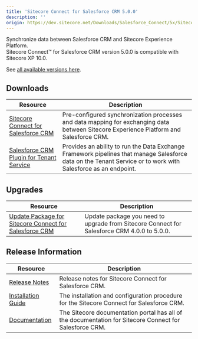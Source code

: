 ```yaml
---
title: 'Sitecore Connect for Salesforce CRM 5.0.0'
description: ''
origin: https://dev.sitecore.net/Downloads/Salesforce_Connect/5x/Sitecore_Connect_for_Salesforce_CRM_500
---
```


Synchronize data between Salesforce CRM and Sitecore Experience Platform.\
Sitecore Connect™ for Salesforce CRM version 5.0.0 is compatible with Sitecore XP 10.0.

See [all available versions here](/downloads/Salesforce_Connect).

## Downloads

| Resource                                                                                                                                                                                                                                                                                 | Description                                                                                                                                                   |
| ---------------------------------------------------------------------------------------------------------------------------------------------------------------------------------------------------------------------------------------------------------------------------------------- | ------------------------------------------------------------------------------------------------------------------------------------------------------------- |
| [Sitecore Connect for Salesforce CRM](https://scdp.blob.core.windows.net/downloads/Salesforce%20Connect/5x/Sitecore%20Connect%20for%20Salesforce%20CRM%20500/Secure/Sitecore%20Connect%20for%20Salesforce%20CRM%205.0.0%20rev.%2001431.zip)                                              | Pre-configured synchronization processes and data mapping for exchanging data between Sitecore Experience Platform and Salesforce CRM.                        |
| [Salesforce CRM Plugin for Tenant Service](https://scdp.blob.core.windows.net/downloads/Salesforce%20Connect/5x/Sitecore%20Connect%20for%20Salesforce%20CRM%20500/Secure/Sitecore%20Connect%20for%20Salesforce%20CRM%20Plugin%20for%20Tenant%20Service%205.0.0%20rev.%2001431.scwdp.zip) | Provides an ability to run the Data Exchange Framework pipelines that manage Salesforce data on the Tenant Service or to work with Salesforce as an endpoint. |

## Upgrades

| Resource                                                                                                                                                                                                                                                                                 | Description                                                                                 |
| ---------------------------------------------------------------------------------------------------------------------------------------------------------------------------------------------------------------------------------------------------------------------------------------- | ------------------------------------------------------------------------------------------- |
| [Update Package for Sitecore Connect for Salesforce CRM](<https://scdp.blob.core.windows.net/downloads/Salesforce%20Connect/5x/Sitecore%20Connect%20for%20Salesforce%20CRM%20500/Secure/Sitecore%20Connect%20for%20Salesforce%20CRM%20(update%20package)%205.0.0%20rev.%2001431.update>) | Update package you need to upgrade from Sitecore Connect for Salesforce CRM 4.0.0 to 5.0.0. |

## Release Information

| Resource                                                                                                                                                                                                              | Description                                                                                             |
| --------------------------------------------------------------------------------------------------------------------------------------------------------------------------------------------------------------------- | ------------------------------------------------------------------------------------------------------- |
| [Release Notes](/downloads/Salesforce_Connect/5x/Sitecore_Connect_for_Salesforce_CRM_500/Release_Notes)                                                                                                               | Release notes for Sitecore Connect for Salesforce CRM.                                                  |
| [Installation Guide](https://scdp.blob.core.windows.net/downloads/Salesforce%20Connect/5x/Sitecore%20Connect%20for%20Salesforce%20CRM%20500/Secure/Sitecore_Connect_for_Salesforce_CRM_5_0_Installation_Guide-en.pdf) | The installation and configuration procedure for the Sitecore Connect for Salesforce CRM.               |
| [Documentation](https://doc.sitecore.com/developers/salesforce-connect/50/sitecore-connect-for-salesforce-crm/en/sitecore-connect-for-salesforce-crm-configuration-guide.html)                                        | The Sitecore documentation portal has all of the documentation for Sitecore Connect for Salesforce CRM. |
